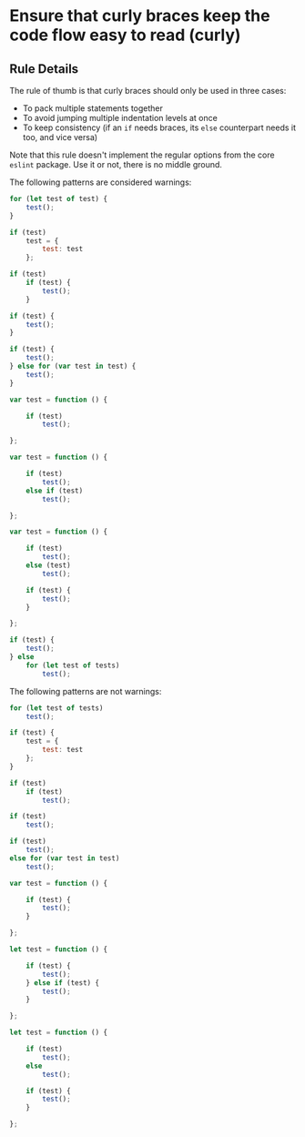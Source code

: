 # Ensure that curly braces keep the code flow easy to read (curly)

## Rule Details

The rule of thumb is that curly braces should only be used in three cases:

  - To pack multiple statements together
  - To avoid jumping multiple indentation levels at once
  - To keep consistency (if an `if` needs braces, its `else` counterpart needs it too, and vice versa)

Note that this rule doesn't implement the regular options from the core `eslint` package. Use it or not, there is no middle ground.

The following patterns are considered warnings:

```js
for (let test of test) {
    test();
}

if (test)
    test = {
        test: test
    };

if (test)
    if (test) {
        test();
    }

if (test) {
    test();
}

if (test) {
    test();
} else for (var test in test) {
    test();
}

var test = function () {

    if (test)
        test();

};

var test = function () {

    if (test)
        test();
    else if (test)
        test();

};

var test = function () {

    if (test)
        test();
    else (test)
        test();

    if (test) {
        test();
    }

};

if (test) {
    test();
} else
    for (let test of tests)
        test();
```

The following patterns are not warnings:

```js
for (let test of tests)
    test();

if (test) {
    test = {
        test: test
    };
}

if (test)
    if (test)
        test();

if (test)
    test();

if (test)
    test();
else for (var test in test)
    test();

var test = function () {

    if (test) {
        test();
    }

};

let test = function () {

    if (test) {
        test();
    } else if (test) {
        test();
    }

};

let test = function () {

    if (test)
        test();
    else
        test();

    if (test) {
        test();
    }

};
```

